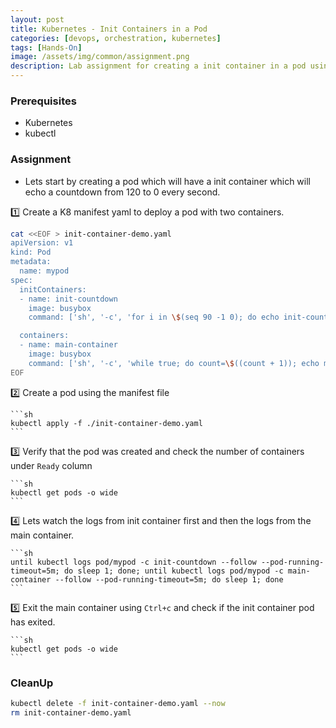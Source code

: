 ```yaml
---
layout: post
title: Kubernetes - Init Containers in a Pod
categories: [devops, orchestration, kubernetes]
tags: [Hands-On]
image: /assets/img/common/assignment.png
description: Lab assignment for creating a init container in a pod using kubectl
---
```


### Prerequisites

- Kubernetes
- kubectl

### Assignment

- Lets start by creating a pod which will have a init container which will echo a countdown from 120 to 0 every second.

1️⃣ Create a K8 manifest yaml to deploy a pod with two containers.

```sh
cat <<EOF > init-container-demo.yaml
apiVersion: v1
kind: Pod
metadata:
  name: mypod
spec:
  initContainers:
  - name: init-countdown
    image: busybox
    command: ['sh', '-c', 'for i in \$(seq 90 -1 0); do echo init-countdown: \$i; sleep 1; done']

  containers:
  - name: main-container
    image: busybox
    command: ['sh', '-c', 'while true; do count=\$((count + 1)); echo main-container: sleeping for 30 seconds - iteration \$count; sleep 30; done']
EOF
```

2️⃣ Create a pod using the manifest file

    ```sh
    kubectl apply -f ./init-container-demo.yaml
    ```

3️⃣ Verify that the pod was created and check the number of containers under `Ready` column

    ```sh
    kubectl get pods -o wide
    ```

4️⃣ Lets watch the logs from init container first and then the logs from the main container.

    ```sh
    until kubectl logs pod/mypod -c init-countdown --follow --pod-running-timeout=5m; do sleep 1; done; until kubectl logs pod/mypod -c main-container --follow --pod-running-timeout=5m; do sleep 1; done
    ```

5️⃣ Exit the main container using `Ctrl+c` and check if the init container pod has exited.

    ```sh
    kubectl get pods -o wide
    ```
  
### CleanUp

```sh
kubectl delete -f init-container-demo.yaml --now
rm init-container-demo.yaml
```